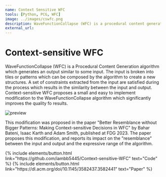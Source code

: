 ```yaml
---
name: Context Sensitive WFC
tools: [Python, PCG, WFC]
image: ../images/cswfc.png
description: WaveFunctionCollapse (WFC) is a procedural content generation algorithm. Context-sensitive WFC offers a small modification to the search heuristic, significantly improving the quality of results, resemblance to the input image, and expressive range.
external_url: 
---
```


# Context-sensitive WFC

WaveFunctionCollapse (WFC) is a Procedural Content Generation algorithm which generates an output similar to some input. The input is broken into tiles or patterns which can be composed by the algorithm to create a new structures. A set of constraints extracted from the input are satisfied during the process which results in the similarity between the input and output. Context-sensitive WFC proposes a small and easy to implement modification to the WaveFunctionCollapse algorithm which significantly improves the quality fo results.

![preview](../images/cswfc/gif_Context-sensitive.gif)

This modification was proposed in the paper "Better Resemblance without Bigger Patterns: Making Context-sensitive Decisions in WFC" by Bahar Bateni, Isaac Karth and Adam Smith, published at FDG 2023. The paper proposes this modification, and reports its impact on the "resemblance" between the input and output and the expressive range of the algorithm.

<p class="text-center">
{% include elements/button.html link="https://github.com/iambb5445/Context-sensitive-WFC" text="Code" %}
{% include elements/button.html link="https://dl.acm.org/doi/10.1145/3582437.3582441" text="Paper" %}
</p>